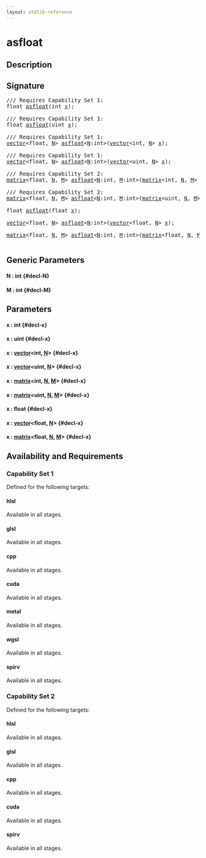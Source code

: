 ```yaml
---
layout: stdlib-reference
---
```


# asfloat

## Description





## Signature 

<pre>
/// Requires Capability Set 1:
<span class="code_keyword">float</span> <a href="/stdlib-reference/global-decls/asfloat">asfloat</a>(<span class="code_keyword">int</span> <a href="/stdlib-reference/global-decls/asfloat#decl-x" class="code_param">x</a>);

/// Requires Capability Set 1:
<span class="code_keyword">float</span> <a href="/stdlib-reference/global-decls/asfloat">asfloat</a>(<span class="code_keyword">uint</span> <a href="/stdlib-reference/global-decls/asfloat#decl-x" class="code_param">x</a>);

/// Requires Capability Set 1:
<a href="/stdlib-reference/types/vector/index" class="code_type">vector</a>&lt;<span class="code_keyword">float</span>, <a href="/stdlib-reference/global-decls/asfloat#decl-N" class="code_var">N</a>&gt; <a href="/stdlib-reference/global-decls/asfloat">asfloat</a>&lt;<a href="/stdlib-reference/global-decls/asfloat#decl-N" class="code_var">N</a>:<span class="code_keyword">int</span>&gt;(<a href="/stdlib-reference/types/vector/index" class="code_type">vector</a>&lt;<span class="code_keyword">int</span>, <a href="/stdlib-reference/global-decls/asfloat#decl-N" class="code_var">N</a>&gt; <a href="/stdlib-reference/global-decls/asfloat#decl-x" class="code_param">x</a>);

/// Requires Capability Set 1:
<a href="/stdlib-reference/types/vector/index" class="code_type">vector</a>&lt;<span class="code_keyword">float</span>, <a href="/stdlib-reference/global-decls/asfloat#decl-N" class="code_var">N</a>&gt; <a href="/stdlib-reference/global-decls/asfloat">asfloat</a>&lt;<a href="/stdlib-reference/global-decls/asfloat#decl-N" class="code_var">N</a>:<span class="code_keyword">int</span>&gt;(<a href="/stdlib-reference/types/vector/index" class="code_type">vector</a>&lt;<span class="code_keyword">uint</span>, <a href="/stdlib-reference/global-decls/asfloat#decl-N" class="code_var">N</a>&gt; <a href="/stdlib-reference/global-decls/asfloat#decl-x" class="code_param">x</a>);

/// Requires Capability Set 2:
<a href="/stdlib-reference/types/matrix/index" class="code_type">matrix</a>&lt;<span class="code_keyword">float</span>, <a href="/stdlib-reference/global-decls/asfloat#decl-N" class="code_var">N</a>, <a href="/stdlib-reference/global-decls/asfloat#decl-M" class="code_var">M</a>&gt; <a href="/stdlib-reference/global-decls/asfloat">asfloat</a>&lt;<a href="/stdlib-reference/global-decls/asfloat#decl-N" class="code_var">N</a>:<span class="code_keyword">int</span>, <a href="/stdlib-reference/global-decls/asfloat#decl-M" class="code_var">M</a>:<span class="code_keyword">int</span>&gt;(<a href="/stdlib-reference/types/matrix/index" class="code_type">matrix</a>&lt;<span class="code_keyword">int</span>, <a href="/stdlib-reference/global-decls/asfloat#decl-N" class="code_var">N</a>, <a href="/stdlib-reference/global-decls/asfloat#decl-M" class="code_var">M</a>&gt; <a href="/stdlib-reference/global-decls/asfloat#decl-x" class="code_param">x</a>);

/// Requires Capability Set 2:
<a href="/stdlib-reference/types/matrix/index" class="code_type">matrix</a>&lt;<span class="code_keyword">float</span>, <a href="/stdlib-reference/global-decls/asfloat#decl-N" class="code_var">N</a>, <a href="/stdlib-reference/global-decls/asfloat#decl-M" class="code_var">M</a>&gt; <a href="/stdlib-reference/global-decls/asfloat">asfloat</a>&lt;<a href="/stdlib-reference/global-decls/asfloat#decl-N" class="code_var">N</a>:<span class="code_keyword">int</span>, <a href="/stdlib-reference/global-decls/asfloat#decl-M" class="code_var">M</a>:<span class="code_keyword">int</span>&gt;(<a href="/stdlib-reference/types/matrix/index" class="code_type">matrix</a>&lt;<span class="code_keyword">uint</span>, <a href="/stdlib-reference/global-decls/asfloat#decl-N" class="code_var">N</a>, <a href="/stdlib-reference/global-decls/asfloat#decl-M" class="code_var">M</a>&gt; <a href="/stdlib-reference/global-decls/asfloat#decl-x" class="code_param">x</a>);

<span class="code_keyword">float</span> <a href="/stdlib-reference/global-decls/asfloat">asfloat</a>(<span class="code_keyword">float</span> <a href="/stdlib-reference/global-decls/asfloat#decl-x" class="code_param">x</a>);

<a href="/stdlib-reference/types/vector/index" class="code_type">vector</a>&lt;<span class="code_keyword">float</span>, <a href="/stdlib-reference/global-decls/asfloat#decl-N" class="code_var">N</a>&gt; <a href="/stdlib-reference/global-decls/asfloat">asfloat</a>&lt;<a href="/stdlib-reference/global-decls/asfloat#decl-N" class="code_var">N</a>:<span class="code_keyword">int</span>&gt;(<a href="/stdlib-reference/types/vector/index" class="code_type">vector</a>&lt;<span class="code_keyword">float</span>, <a href="/stdlib-reference/global-decls/asfloat#decl-N" class="code_var">N</a>&gt; <a href="/stdlib-reference/global-decls/asfloat#decl-x" class="code_param">x</a>);

<a href="/stdlib-reference/types/matrix/index" class="code_type">matrix</a>&lt;<span class="code_keyword">float</span>, <a href="/stdlib-reference/global-decls/asfloat#decl-N" class="code_var">N</a>, <a href="/stdlib-reference/global-decls/asfloat#decl-M" class="code_var">M</a>&gt; <a href="/stdlib-reference/global-decls/asfloat">asfloat</a>&lt;<a href="/stdlib-reference/global-decls/asfloat#decl-N" class="code_var">N</a>:<span class="code_keyword">int</span>, <a href="/stdlib-reference/global-decls/asfloat#decl-M" class="code_var">M</a>:<span class="code_keyword">int</span>&gt;(<a href="/stdlib-reference/types/matrix/index" class="code_type">matrix</a>&lt;<span class="code_keyword">float</span>, <a href="/stdlib-reference/global-decls/asfloat#decl-N" class="code_var">N</a>, <a href="/stdlib-reference/global-decls/asfloat#decl-M" class="code_var">M</a>&gt; <a href="/stdlib-reference/global-decls/asfloat#decl-x" class="code_param">x</a>);

</pre>

## Generic Parameters

#### N  : int {#decl-N}
#### M  : int {#decl-M}

## Parameters

#### x  : int {#decl-x}
#### x  : uint {#decl-x}
#### x  : [vector](/stdlib-reference/types/vector/index)\<int, [N](/stdlib-reference/types/vector/index#decl-N)\> {#decl-x}
#### x  : [vector](/stdlib-reference/types/vector/index)\<uint, [N](/stdlib-reference/types/vector/index#decl-N)\> {#decl-x}
#### x  : [matrix](/stdlib-reference/types/matrix/index)\<int, [N](/stdlib-reference/types/matrix/index#decl-N), [M](/stdlib-reference/types/matrix/index#decl-M)\> {#decl-x}
#### x  : [matrix](/stdlib-reference/types/matrix/index)\<uint, [N](/stdlib-reference/types/matrix/index#decl-N), [M](/stdlib-reference/types/matrix/index#decl-M)\> {#decl-x}
#### x  : float {#decl-x}
#### x  : [vector](/stdlib-reference/types/vector/index)\<float, [N](/stdlib-reference/types/vector/index#decl-N)\> {#decl-x}
#### x  : [matrix](/stdlib-reference/types/matrix/index)\<float, [N](/stdlib-reference/types/matrix/index#decl-N), [M](/stdlib-reference/types/matrix/index#decl-M)\> {#decl-x}

## Availability and Requirements

### Capability Set 1

Defined for the following targets:

#### hlsl
Available in all stages.

#### glsl
Available in all stages.

#### cpp
Available in all stages.

#### cuda
Available in all stages.

#### metal
Available in all stages.

#### wgsl
Available in all stages.

#### spirv
Available in all stages.


### Capability Set 2

Defined for the following targets:

#### hlsl
Available in all stages.

#### glsl
Available in all stages.

#### cpp
Available in all stages.

#### cuda
Available in all stages.

#### spirv
Available in all stages.



